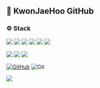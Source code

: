 ## 👋 KwonJaeHoo GitHub

<h4 align="left"> </h4>
<!--
<p align="left">
  ![](https://img.shields.io/badge/Gmail-D14836?style=for-the-badge&logo=gmail&logoColor=white)
</p>
-->

<h3 align="left">⚙ Stack</h3>

<p align="left">

<!-- java --> <!-- c --> <!-- html5 --><!-- javaScript --> <!-- oracle --><!-- mysql -->
  ![](https://img.shields.io/badge/Java-ED8B00?style=for-the-badge&logo=openjdk&logoColor=white) ![](https://img.shields.io/badge/C-00599C?style=for-the-badge&logo=c&logoColor=white) ![](https://img.shields.io/badge/HTML5-E34F26?style=for-the-badge&logo=html5&logoColor=white) ![](https://img.shields.io/badge/JavaScript-F7DF1E?style=for-the-badge&logo=JavaScript&logoColor=white) ![](https://img.shields.io/badge/Oracle-F80000?style=for-the-badge&logo=oracle&logoColor=black) ![](https://img.shields.io/badge/MySQL-005C84?style=for-the-badge&logo=mysql&logoColor=white)

<!-- spring --><!-- spring security --> <!-- aws -->
  ![](https://img.shields.io/badge/Spring-6DB33F?style=for-the-badge&logo=spring&logoColor=white) ![](https://img.shields.io/badge/Spring_Security-6DB33F?style=for-the-badge&logo=Spring-Security&logoColor=white) ![](https://img.shields.io/badge/Amazon_AWS-FF9900?style=for-the-badge&logo=amazonaws&logoColor=white)

<!-- github --> <!-- git -->
<a href = "https://github.com/KwonJaeHoo"><img alt="GitHub" src ="https://img.shields.io/badge/GitHub-100000?style=for-the-badge&logo=github&logoColor=white"/></a> <a><img alt="Git" src="https://img.shields.io/badge/GIT-E44C30?style=for-the-badge&logo=git&logoColor=white"/></a>

</p>

<p align="left"> 
  
![](https://img.shields.io/github/watchers/KwonJaeHoo/KwonJaeHoo.svg)
</p>
